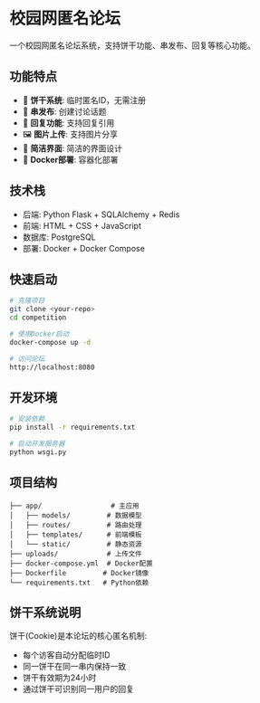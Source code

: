 # 校园网匿名论坛

一个校园网匿名论坛系统，支持饼干功能、串发布、回复等核心功能。

## 功能特点

- 🍪 **饼干系统**: 临时匿名ID，无需注册
- 🧵 **串发布**: 创建讨论话题
- 💬 **回复功能**: 支持回复引用
- 🖼️ **图片上传**: 支持图片分享
- 🎨 **简洁界面**: 简洁的界面设计
- 🐳 **Docker部署**: 容器化部署

## 技术栈

- 后端: Python Flask + SQLAlchemy + Redis
- 前端: HTML + CSS + JavaScript
- 数据库: PostgreSQL
- 部署: Docker + Docker Compose

## 快速启动

```bash
# 克隆项目
git clone <your-repo>
cd competition

# 使用Docker启动
docker-compose up -d

# 访问论坛
http://localhost:8080
```

## 开发环境

```bash
# 安装依赖
pip install -r requirements.txt

# 启动开发服务器
python wsgi.py
```

## 项目结构

```
├── app/                 # 主应用
│   ├── models/         # 数据模型
│   ├── routes/         # 路由处理
│   ├── templates/      # 前端模板
│   └── static/         # 静态资源
├── uploads/            # 上传文件
├── docker-compose.yml  # Docker配置
├── Dockerfile         # Docker镜像
└── requirements.txt   # Python依赖
```

## 饼干系统说明

饼干(Cookie)是本论坛的核心匿名机制:
- 每个访客自动分配临时ID
- 同一饼干在同一串内保持一致
- 饼干有效期为24小时
- 通过饼干可识别同一用户的回复 